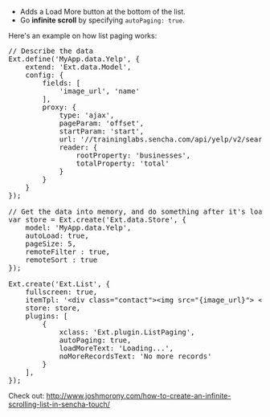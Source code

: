 <ul>
  <li>Adds a Load More button at the bottom of the list.</li>
  <li>Go <b>infinite scroll</b> by specifying <code>autoPaging: true</code>.</li>
</ul>

<p>
Here's an example on how list paging works:
</p>

<pre class="runnable ipadframe run">
// Describe the data
Ext.define('MyApp.data.Yelp', {
    extend: 'Ext.data.Model',
    config: {
        fields: [
            'image_url', 'name'
        ],
        proxy: {
            type: 'ajax',
            pageParam: 'offset',
            startParam: 'start',
            url: '//traininglabs.sencha.com/api/yelp/v2/search?term=food&location=Dublin',
            reader: {
                rootProperty: 'businesses',
                totalProperty: 'total'
            }
        }
    }
});

// Get the data into memory, and do something after it's loaded
var store = Ext.create('Ext.data.Store', {
    model: 'MyApp.data.Yelp',
    autoLoad: true,
    pageSize: 5,
    remoteFilter : true,
	remoteSort : true
});

Ext.create('Ext.List', {
    fullscreen: true,
    itemTpl: '&lt;div class="contact">&lt;img src="{image_url}"> &lt;strong>{name}&lt;/strong>&lt;/div>',
    store: store,
    plugins: [
        {
            xclass: 'Ext.plugin.ListPaging',
            autoPaging: true,
            loadMoreText: 'Loading...',
            noMoreRecordsText: 'No more records'
        }
    ],
});
</pre>

Check out: <a href="http://www.joshmorony.com/how-to-create-an-infinite-scrolling-list-in-sencha-touch/">
http://www.joshmorony.com/how-to-create-an-infinite-scrolling-list-in-sencha-touch/</a>